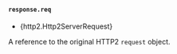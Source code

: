#### `response.req`

<!-- YAML
added: v15.7.0
-->

* {http2.Http2ServerRequest}

A reference to the original HTTP2 `request` object.
